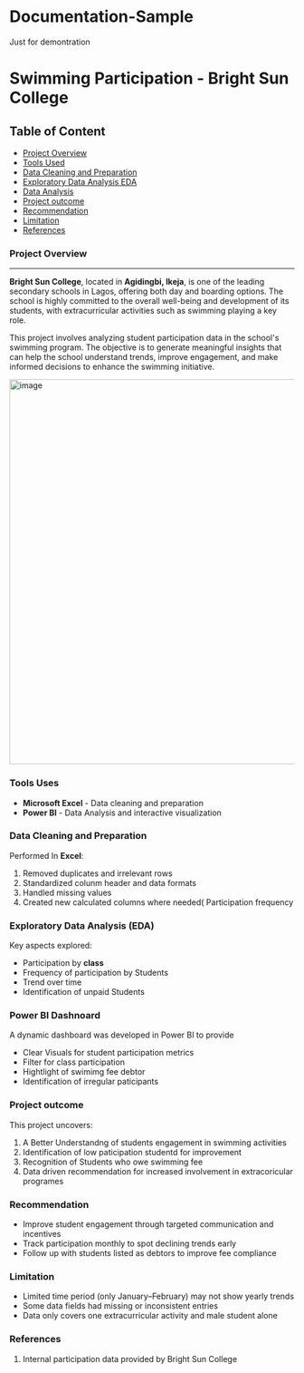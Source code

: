 # Documentation-Sample
Just for demontration
# Swimming Participation  - Bright Sun College 

## Table of Content
- [Project Overview](#project-overview)
- [Tools Used](#tools-used)
- [Data Cleaning and Preparation](#Data-Cleaning-and-Preparation)
- [Exploratory Data Analysis EDA](#Exploratory-Data-Analysis-eda)
- [Data Analysis](#data-analysis)
- [Project outcome](#project-outcome)
- [Recommendation](#recommendation)
- [Limitation ](#Limitation)
- [References ](#References)


### Project Overview
---
**Bright Sun College**, located in **Agidingbi, Ikeja**, is one of the leading secondary schools in Lagos, offering both day and boarding options. The school is highly committed to the overall well-being and development of its students, with extracurricular activities such as swimming playing a key role.

This project involves analyzing student participation data in the school's swimming program. The objective is to generate meaningful insights that can help the school understand trends, improve engagement, and make informed decisions to enhance the swimming initiative.



<img width="1218" height="679" alt="image" src="https://github.com/user-attachments/assets/c752e27c-b59c-444f-ba33-84a03997c439" />



### Tools Uses
- **Microsoft Excel** - Data cleaning and preparation 
- **Power BI** - Data Analysis and interactive visualization 


### Data Cleaning and Preparation
Performed In **Excel**:
1. Removed duplicates and irrelevant rows 
2. Standardized colunm header and data formats 
3. Handled missing values 
4. Created new calculated columns where needed( Participation frequency


### Exploratory Data Analysis (EDA)
Key aspects explored:

 - Participation by **class**
 - Frequency of participation by Students 
 - Trend over time
 - Identification of unpaid Students
  
### Power BI Dashnoard 
A dynamic dashboard was developed in Power BI to provide 

- Clear Visuals for student participation metrics
- Filter for class participation
- Hightlight of swimimg fee debtor
- Identification of irregular paticipants

     
    
  
 ### Project outcome
   This project uncovers:
1. A Better Understandng of students engagement in swimming activities 
2. Identification of low paticipation studentd for improvement 
3. Recognition of Students who owe swimming fee
4. Data driven recommendation for increased involvement in extracoricular programes

### Recommendation
- Improve student engagement through targeted communication and incentives  
- Track participation monthly to spot declining trends early  
- Follow up with students listed as debtors to improve fee compliance

### Limitation 
- Limited time period (only January–February) may not show yearly trends  
- Some data fields had missing or inconsistent entries  
- Data only covers one extracurricular activity and male student alone


### References 
1. Internal participation data provided by Bright Sun College
